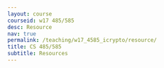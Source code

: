 ```yaml
---
layout: course
courseid: w17 485/585
desc: Resource
nav: true
permalink: /teaching/w17_4585_icrypto/resource/
title: CS 485/585 
subtitle: Resources
---
```

